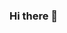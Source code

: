 ### Hi there 👋

<!--
**DevAStar08/DevAStar08** is a ✨ _special_ ✨ repository because its `README.md` (this file) appears on your GitHub profile.

[![DevAStar08's github stats](https://github-readme-stats.vercel.app/api?username=DevAStar08&include_all_commits=true&count_private=true&show_icons=true&line_height=20&title_color=FFFFFF&icon_color=FFFFFF&text_color=FFFFFF&bg_color=0D1117)]
